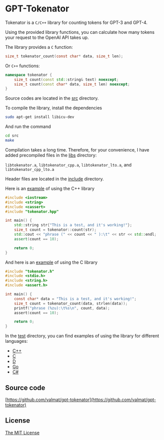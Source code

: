 # GPT-Tokenator

Tokenator is a `C/C++` library for counting tokens for GPT-3 and GPT-4.

Using the provided library functions, you can calculate how many tokens your request to the OpenAI API takes up.

The library provides a `C` function:
```c
size_t tokenator_count(const char* data, size_t len);

```

Or `C++` functions:

```cpp
namespace tokenator {
    size_t count(const std::string& text) noexcept;
    size_t count(const char* data, size_t len) noexcept;
}
```

Source codes are located in the [src](src) directory.

To compile the library, install the dependencies
```bash
sudo apt-get install libicu-dev
```
And run the command

```bash
cd src
make
```
Compilation takes a long time. Therefore, for your convenience, I have added
precompiled files in the [libs](libs) directory:

`libtokenator.a`, `libtokenator_cpp.a`, `libtokenator_lto.a`, and `libtokenator_cpp_lto.a`

Header files are located in the [include](include) directory.

Here is an [example](test/tok_count.cpp) of using the C++ library
```cpp
#include <iostream>
#include <string>
#include <cassert>
#include "tokenator.hpp"

int main() {
    std::string str{"This is a test, and it's working!"};
    size_t count = tokenator::count(str);
    std::cout << "phrase (" << count << " ):\t" << str << std::endl;
    assert(count == 10);

    return 0;
}
```

And here is an [example](test/tok_count_c.c) of using the C library
```c
#include "tokenator.h"
#include <stdio.h>
#include <string.h>
#include <assert.h>

int main() {
    const char* data = "This is a test, and it's working!";
    size_t count = tokenator_count(data, strlen(data));
    printf("phrase (%zu):\t%s\n", count, data);
    assert(count == 10);

    return 0;
}
```

In the [test](test) directory, you can find examples of using the library for different languages:
- [C++](test/tok_count.cpp)
- [C](test/tok_count_c.c)
- [D](test/tok_count_d.d)
- [Go](test/tok_count_go.go)
- [C#](test/tok_count_cs/Program.cs)

## Source code
[https://github.com/valmat/gpt-tokenator](https://github.com/valmat/gpt-tokenator)

## License
[The MIT License](LICENSE)
